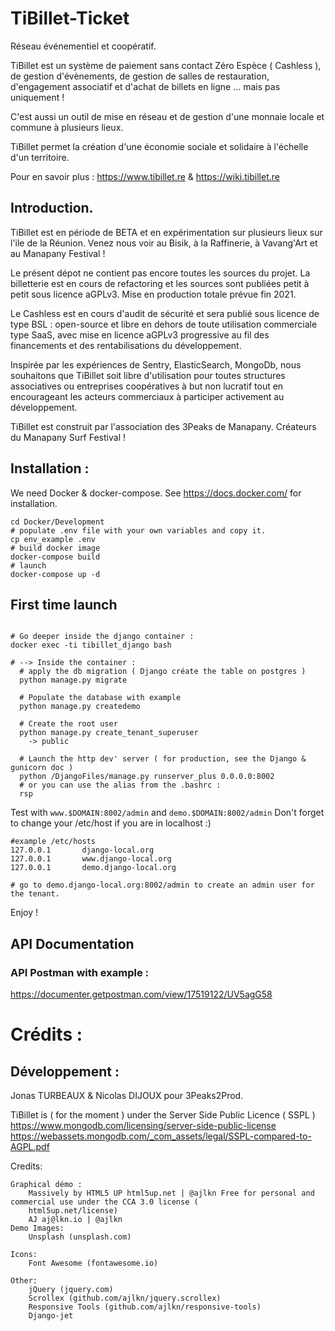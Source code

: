 # TiBillet-Ticket

Réseau événementiel et coopératif.

TiBillet est un système de paiement sans contact Zéro Espèce ( Cashless ), de gestion d'évènements, de gestion de salles
de restauration, d'engagement associatif et d'achat de billets en ligne … mais pas uniquement !

C'est aussi un outil de mise en réseau et de gestion d'une monnaie locale et commune à plusieurs lieux.

TiBillet permet la création d'une économie sociale et solidaire à l'échelle d'un territoire.

Pour en savoir plus : https://www.tibillet.re & https://wiki.tibillet.re

## Introduction.

TiBillet est en période de BETA et en expérimentation sur plusieurs lieux sur l'ile de la Réunion. Venez nous voir au
Bisik, à la Raffinerie, à Vavang'Art et au Manapany Festival !

Le présent dépot ne contient pas encore toutes les sources du projet. La billetterie est en cours de refactoring et les
sources sont publiées petit à petit sous licence aGPLv3. Mise en production totale prévue fin 2021.

Le Cashless est en cours d'audit de sécurité et sera publié sous licence de type BSL : open-source et libre en dehors de
toute utilisation commerciale type SaaS, avec mise en licence aGPLv3 progressive au fil des financements et des
rentabilisations du développement.

Inspirée par les expériences de Sentry, ElasticSearch, MongoDb, nous souhaitons que TiBillet soit libre d'utilisation
pour toutes structures associatives ou entreprises coopératives à but non lucratif tout en encourageant les acteurs
commerciaux à participer activement au développement.

TiBillet est construit par l'association des 3Peaks de Manapany. Créateurs du Manapany Surf Festival !

## Installation :

We need Docker & docker-compose. See https://docs.docker.com/ for installation.

```shell
cd Docker/Development
# populate .env file with your own variables and copy it.
cp env_example .env
# build docker image
docker-compose build
# launch 
docker-compose up -d
```

## First time launch

```shell

# Go deeper inside the django container :
docker exec -ti tibillet_django bash

# --> Inside the container :
  # apply the db migration ( Django créate the table on postgres )
  python manage.py migrate
  
  # Populate the database with example
  python manage.py createdemo
  
  # Create the root user 
  python manage.py create_tenant_superuser
    -> public
    
  # Launch the http dev' server ( for production, see the Django & gunicorn doc ) 
  python /DjangoFiles/manage.py runserver_plus 0.0.0.0:8002
  # or you can use the alias from the .bashrc : 
  rsp 
```

Test with ```www.$DOMAIN:8002/admin``` and ```demo.$DOMAIN:8002/admin```
Don't forget to change your /etc/host if you are in localhost :)

```
#example /etc/hosts
127.0.0.1       django-local.org
127.0.0.1       www.django-local.org
127.0.0.1       demo.django-local.org

# go to demo.django-local.org:8002/admin to create an admin user for the tenant. 
```

Enjoy !

## API Documentation 

### API Postman with example :
https://documenter.getpostman.com/view/17519122/UV5agG58

# Crédits :

## Développement :

Jonas TURBEAUX & Nicolas DIJOUX pour 3Peaks2Prod.

TiBillet is ( for the moment ) under the Server Side Public Licence ( SSPL )
https://www.mongodb.com/licensing/server-side-public-license
https://webassets.mongodb.com/_com_assets/legal/SSPL-compared-to-AGPL.pdf

Credits:

    Graphical démo :
        Massively by HTML5 UP html5up.net | @ajlkn Free for personal and commercial use under the CCA 3.0 license (
        html5up.net/license)
        AJ aj@lkn.io | @ajlkn
	Demo Images:
		Unsplash (unsplash.com)

	Icons:
		Font Awesome (fontawesome.io)

	Other:
		jQuery (jquery.com)
		Scrollex (github.com/ajlkn/jquery.scrollex)
		Responsive Tools (github.com/ajlkn/responsive-tools)
        Django-jet
        
